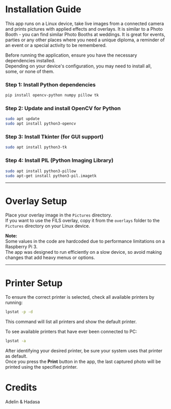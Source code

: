 # Installation Guide

This app runs on a Linux device, take live images from a connected camera and prints pictures with applied effects and overlays. 
It is similar to a Photo Booth - you can find similar Photo Booths at weddings.
It is great for events, parties or any other places where you need a unique diploma, a reminder of an event or a special activity to be remembered.

Before running the application, ensure you have the necessary dependencies installed.  
Depending on your device's configuration, you may need to install all, some, or none of them.

### Step 1: Install Python dependencies
```sh
pip install opencv-python numpy pillow tk
```

### Step 2: Update and install OpenCV for Python
```sh
sudo apt update
sudo apt install python3-opencv
```

### Step 3: Install Tkinter (for GUI support)
```sh
sudo apt install python3-tk
```

### Step 4: Install PIL (Python Imaging Library)  
```sh
sudo apt install python3-pillow
sudo apt-get install python3-pil.imagetk
```

---

# Overlay Setup

Place your overlay image in the `Pictures` directory.  
If you want to use the FILS overlay, copy it from the `overlays` folder to the `Pictures` directory on your Linux device.

**Note:**  
Some values in the code are hardcoded due to performance limitations on a Raspberry Pi 3.  
The app was designed to run efficiently on a slow device, so avoid making changes that add heavy menus or options.

---

# Printer Setup

To ensure the correct printer is selected, check all available printers by running:  
```sh
lpstat -p -d
```
This command will list all printers and show the default printer.  

To see available printers that have ever been connected to PC:  
```sh
lpstat -a
```
After identifying your desired printer, be sure your system uses that printer as default.  
Once you press the **Print** button in the app, the last captured photo will be printed using the specified printer.

# Credits

Adelin & Hadasa 



